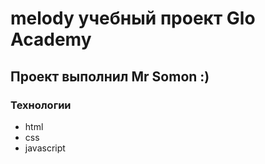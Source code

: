 # melody учебный проект Glo Academy
## Проект выполнил Mr Somon :)
### Технологии
- html
- css
- javascript
